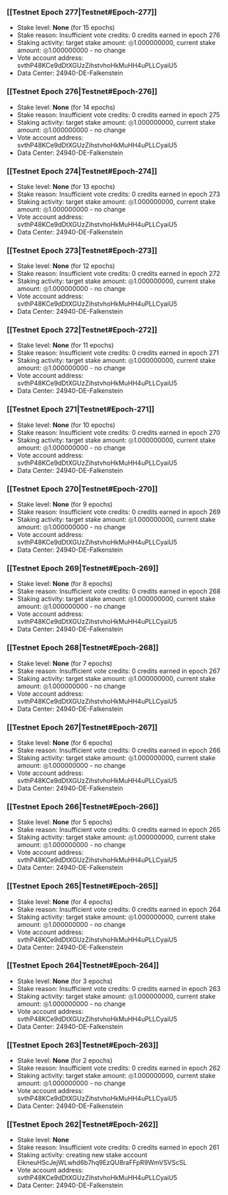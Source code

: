### [[Testnet Epoch 277|Testnet#Epoch-277]]
* Stake level: **None** (for 15 epochs)
* Stake reason: Insufficient vote credits: 0 credits earned in epoch 276
* Staking activity: target stake amount: ◎1.000000000, current stake amount: ◎1.000000000 - no change
* Vote account address: svthP48KCe9dDtXGUzZihstvhoHkMuHH4uPLLCyaiU5
* Data Center: 24940-DE-Falkenstein
### [[Testnet Epoch 276|Testnet#Epoch-276]]
* Stake level: **None** (for 14 epochs)
* Stake reason: Insufficient vote credits: 0 credits earned in epoch 275
* Staking activity: target stake amount: ◎1.000000000, current stake amount: ◎1.000000000 - no change
* Vote account address: svthP48KCe9dDtXGUzZihstvhoHkMuHH4uPLLCyaiU5
* Data Center: 24940-DE-Falkenstein
### [[Testnet Epoch 274|Testnet#Epoch-274]]
* Stake level: **None** (for 13 epochs)
* Stake reason: Insufficient vote credits: 0 credits earned in epoch 273
* Staking activity: target stake amount: ◎1.000000000, current stake amount: ◎1.000000000 - no change
* Vote account address: svthP48KCe9dDtXGUzZihstvhoHkMuHH4uPLLCyaiU5
* Data Center: 24940-DE-Falkenstein
### [[Testnet Epoch 273|Testnet#Epoch-273]]
* Stake level: **None** (for 12 epochs)
* Stake reason: Insufficient vote credits: 0 credits earned in epoch 272
* Staking activity: target stake amount: ◎1.000000000, current stake amount: ◎1.000000000 - no change
* Vote account address: svthP48KCe9dDtXGUzZihstvhoHkMuHH4uPLLCyaiU5
* Data Center: 24940-DE-Falkenstein
### [[Testnet Epoch 272|Testnet#Epoch-272]]
* Stake level: **None** (for 11 epochs)
* Stake reason: Insufficient vote credits: 0 credits earned in epoch 271
* Staking activity: target stake amount: ◎1.000000000, current stake amount: ◎1.000000000 - no change
* Vote account address: svthP48KCe9dDtXGUzZihstvhoHkMuHH4uPLLCyaiU5
* Data Center: 24940-DE-Falkenstein
### [[Testnet Epoch 271|Testnet#Epoch-271]]
* Stake level: **None** (for 10 epochs)
* Stake reason: Insufficient vote credits: 0 credits earned in epoch 270
* Staking activity: target stake amount: ◎1.000000000, current stake amount: ◎1.000000000 - no change
* Vote account address: svthP48KCe9dDtXGUzZihstvhoHkMuHH4uPLLCyaiU5
* Data Center: 24940-DE-Falkenstein
### [[Testnet Epoch 270|Testnet#Epoch-270]]
* Stake level: **None** (for 9 epochs)
* Stake reason: Insufficient vote credits: 0 credits earned in epoch 269
* Staking activity: target stake amount: ◎1.000000000, current stake amount: ◎1.000000000 - no change
* Vote account address: svthP48KCe9dDtXGUzZihstvhoHkMuHH4uPLLCyaiU5
* Data Center: 24940-DE-Falkenstein
### [[Testnet Epoch 269|Testnet#Epoch-269]]
* Stake level: **None** (for 8 epochs)
* Stake reason: Insufficient vote credits: 0 credits earned in epoch 268
* Staking activity: target stake amount: ◎1.000000000, current stake amount: ◎1.000000000 - no change
* Vote account address: svthP48KCe9dDtXGUzZihstvhoHkMuHH4uPLLCyaiU5
* Data Center: 24940-DE-Falkenstein
### [[Testnet Epoch 268|Testnet#Epoch-268]]
* Stake level: **None** (for 7 epochs)
* Stake reason: Insufficient vote credits: 0 credits earned in epoch 267
* Staking activity: target stake amount: ◎1.000000000, current stake amount: ◎1.000000000 - no change
* Vote account address: svthP48KCe9dDtXGUzZihstvhoHkMuHH4uPLLCyaiU5
* Data Center: 24940-DE-Falkenstein
### [[Testnet Epoch 267|Testnet#Epoch-267]]
* Stake level: **None** (for 6 epochs)
* Stake reason: Insufficient vote credits: 0 credits earned in epoch 266
* Staking activity: target stake amount: ◎1.000000000, current stake amount: ◎1.000000000 - no change
* Vote account address: svthP48KCe9dDtXGUzZihstvhoHkMuHH4uPLLCyaiU5
* Data Center: 24940-DE-Falkenstein
### [[Testnet Epoch 266|Testnet#Epoch-266]]
* Stake level: **None** (for 5 epochs)
* Stake reason: Insufficient vote credits: 0 credits earned in epoch 265
* Staking activity: target stake amount: ◎1.000000000, current stake amount: ◎1.000000000 - no change
* Vote account address: svthP48KCe9dDtXGUzZihstvhoHkMuHH4uPLLCyaiU5
* Data Center: 24940-DE-Falkenstein
### [[Testnet Epoch 265|Testnet#Epoch-265]]
* Stake level: **None** (for 4 epochs)
* Stake reason: Insufficient vote credits: 0 credits earned in epoch 264
* Staking activity: target stake amount: ◎1.000000000, current stake amount: ◎1.000000000 - no change
* Vote account address: svthP48KCe9dDtXGUzZihstvhoHkMuHH4uPLLCyaiU5
* Data Center: 24940-DE-Falkenstein
### [[Testnet Epoch 264|Testnet#Epoch-264]]
* Stake level: **None** (for 3 epochs)
* Stake reason: Insufficient vote credits: 0 credits earned in epoch 263
* Staking activity: target stake amount: ◎1.000000000, current stake amount: ◎1.000000000 - no change
* Vote account address: svthP48KCe9dDtXGUzZihstvhoHkMuHH4uPLLCyaiU5
* Data Center: 24940-DE-Falkenstein
### [[Testnet Epoch 263|Testnet#Epoch-263]]
* Stake level: **None** (for 2 epochs)
* Stake reason: Insufficient vote credits: 0 credits earned in epoch 262
* Staking activity: target stake amount: ◎1.000000000, current stake amount: ◎1.000000000 - no change
* Vote account address: svthP48KCe9dDtXGUzZihstvhoHkMuHH4uPLLCyaiU5
* Data Center: 24940-DE-Falkenstein
### [[Testnet Epoch 262|Testnet#Epoch-262]]
* Stake level: **None**
* Stake reason: Insufficient vote credits: 0 credits earned in epoch 261
* Staking activity: creating new stake account EikneuHScJejWLwhd6b7hq9EzQU8raFFpR9WmVSVScSL
* Vote account address: svthP48KCe9dDtXGUzZihstvhoHkMuHH4uPLLCyaiU5
* Data Center: 24940-DE-Falkenstein